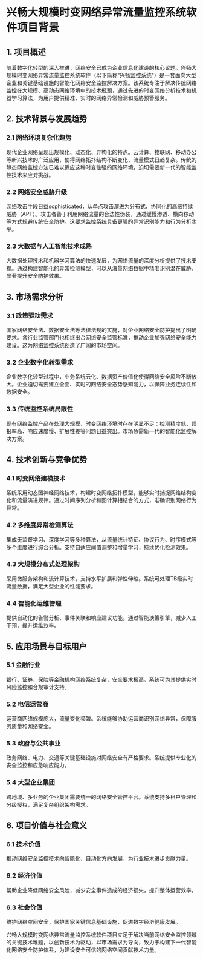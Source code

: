 # 兴畅大规模时变网络异常流量监控系统软件项目背景

## 1. 项目概述

随着数字化转型的深入推进，网络安全已成为企业信息化建设的核心议题。兴畅大规模时变网络异常流量监控系统软件（以下简称"兴畅监控系统"）是一套面向大型企业和关键基础设施的智能化网络安全监控解决方案。该系统专注于解决传统网络监控在大规模、高动态网络环境中的技术瓶颈，通过先进的时变网络分析技术和机器学习算法，为用户提供精准、实时的网络异常检测和威胁预警服务。

## 2. 技术背景与发展趋势

### 2.1 网络环境复杂化趋势

现代企业网络呈现出规模化、动态化、异构化的特点。云计算、物联网、移动办公等新兴技术的广泛应用，使得网络拓扑结构不断变化，流量模式日趋复杂。传统的静态网络监控方法已难以适应这种时变性强的网络环境，迫切需要新一代的智能监控技术来应对挑战。

### 2.2 网络安全威胁升级

网络攻击手段日益sophisticated，从单点攻击演进为分布式、协同化的高级持续威胁（APT）。攻击者善于利用网络流量的合法性伪装，通过缓慢渗透、横向移动等方式规避传统安全防护。这要求监控系统具备更强的异常识别能力和行为分析水平。

### 2.3 大数据与人工智能技术成熟

大数据处理技术和机器学习算法的快速发展，为网络流量的深度分析提供了技术支撑。通过构建智能化的异常检测模型，可以从海量网络数据中精准识别潜在威胁，显著提升安全防护效果。

## 3. 市场需求分析

### 3.1 政策驱动需求

国家网络安全法、数据安全法等法律法规的实施，对企业网络安全防护提出了明确要求。各行业监管部门也相继出台网络安全监管标准，推动企业加强网络安全能力建设。这为网络监控系统创造了广阔的市场空间。

### 3.2 企业数字化转型需求

企业数字化转型过程中，业务系统云化、数据资产价值化使得网络安全风险不断放大。企业迫切需要建立全面、实时的网络安全态势感知能力，以保障业务连续性和数据安全。

### 3.3 传统监控系统局限性

现有网络监控产品在处理大规模、时变网络环境时存在明显不足：检测精度低、误报率高、响应速度慢、扩展性差等问题日益突出。市场急需新一代的智能化监控解决方案。

## 4. 技术创新与竞争优势

### 4.1 时变网络建模技术

系统采用动态图神经网络技术，构建时变网络拓扑模型，能够实时捕捉网络结构变化和流量演进规律。通过时间序列分析和图计算相结合的方式，准确识别网络行为异常。

### 4.2 多维度异常检测算法

集成无监督学习、深度学习等多种算法，从流量统计特征、协议行为、时序模式等多个维度进行综合分析。支持自适应阈值调整和增量学习，持续优化检测效果。

### 4.3 大规模分布式处理架构

采用微服务架构和流计算技术，支持水平扩展和弹性伸缩。系统可处理TB级实时流量数据，满足大型企业的性能要求。

### 4.4 智能化运维管理

提供自动化的告警分析、事件关联和响应建议功能。通过智能决策引擎，减少人工干预，提升运维效率。

## 5. 应用场景与目标用户

### 5.1 金融行业

银行、证券、保险等金融机构网络系统复杂，安全要求极高。系统可为其提供实时风险监控和合规审计支持。

### 5.2 电信运营商

运营商网络规模庞大，流量变化频繁。系统能够协助运营商识别网络异常，保障服务质量和网络安全。

### 5.3 政府与公共事业

政务网络、电力、交通等关键基础设施对网络安全有严格要求。系统提供专业化的安全监控和应急响应能力。

### 5.4 大型企业集团

跨地域、多业务的企业集团需要统一的网络安全管控平台。系统支持多租户管理和分级授权，满足复杂组织架构需求。

## 6. 项目价值与社会意义

### 6.1 技术价值

推动网络安全监控技术向智能化、自动化方向发展，为行业技术进步贡献力量。

### 6.2 经济价值

帮助企业降低网络安全风险，减少安全事件造成的经济损失，提升整体运营效率。

### 6.3 社会价值

维护网络空间安全，保护国家关键信息基础设施，促进数字经济健康发展。

兴畅大规模时变网络异常流量监控系统软件项目立足于解决当前网络安全监控领域的关键技术难题，以创新技术为驱动，以市场需求为导向，致力于构建下一代智能化网络安全防护体系，为建设安全可信的网络空间贡献技术力量。